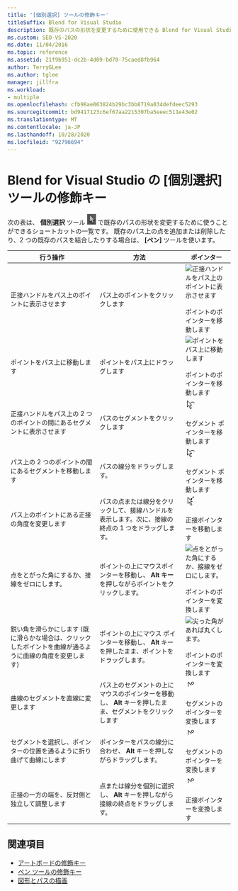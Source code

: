 ```yaml
---
title: '[個別選択] ツールの修飾キー'
titleSuffix: Blend for Visual Studio
description: 既存のパスの形状を変更するために使用できる Blend for Visual Studio の個別選択ツールのキーボードショートカットについて説明します。
ms.custom: SEO-VS-2020
ms.date: 11/04/2016
ms.topic: reference
ms.assetid: 21f9b951-dc2b-4d09-bd70-75caed8fb964
author: TerryGLee
ms.author: tglee
manager: jillfra
ms.workload:
- multiple
ms.openlocfilehash: cfb98ae063824b29bc3bb8719a034defdeec5293
ms.sourcegitcommit: bd9417123c6ef67aa2215307ba5eeec511e43e02
ms.translationtype: MT
ms.contentlocale: ja-JP
ms.lasthandoff: 10/28/2020
ms.locfileid: "92796694"
---
```

# <a name="direct-selection-tool-modifier-keys-in-blend-for-visual-studio"></a>Blend for Visual Studio の [個別選択] ツールの修飾キー

次の表は、 **個別選択** ツール ![個別選択ツール](../designers/media/6dd6571f-c116-451d-8dd2-1f88b8406362.png) で既存のパスの形状を変更するために使うことができるショートカットの一覧です。 既存のパス上の点を追加または削除したり、2 つの既存のパスを結合したりする場合は、 **[ペン]** ツールを使います。

|行う操作|方法|ポインター|
| - |-------------|-------------|
|正接ハンドルをパス上のポイントに表示させます|パス上のポイントをクリックします|![正接ハンドルをパス上のポイントに表示させます](../designers/media/cfcc5f41-a666-4524-a958-50b9051130ca.png)<br /><br /> ポイントのポインターを移動します|
|ポイントをパス上に移動します|ポイントをパス上にドラッグします|![ポイントをパス上に移動します](../designers/media/cfcc5f41-a666-4524-a958-50b9051130ca.png)<br /><br /> ポイントのポインターを移動します|
|正接ハンドルをパス上の 2 つのポイントの間にあるセグメントに表示させます|パスのセグメントをクリックします|![正接ハンドルをパス上の 2 つのポイントの間にあるセグメントに表示させます](../designers/media/2ace930f-98fa-410b-92cf-7a4b88503ee7.png)<br /><br /> セグメント ポインターを移動します|
|パス上の 2 つのポイントの間にあるセグメントを移動します|パスの線分をドラッグします。|![パス上の 2 つのポイントの間にあるセグメントを移動します](../designers/media/2ace930f-98fa-410b-92cf-7a4b88503ee7.png)<br /><br /> セグメント ポインターを移動します|
|パス上のポイントにある正接の角度を変更します|パスの点または線分をクリックして、接線ハンドルを表示します。次に、接線の終点の 1 つをドラッグします。|![パス上の点に対する正接の角度を変更する](../designers/media/beb1a907-1e50-450c-aab3-4d7026f5e426.png)<br /><br /> 正接ポインターを移動します|
|点をとがった角にするか、接線をゼロにします。|ポイントの上にマウスポインターを移動し、 **Alt キー** を押しながらポイントをクリックします。|![点をとがった角にするか、接線をゼロにします。](../designers/media/21197b10-aba4-4a9d-8145-647d0ba8e518.png)<br /><br /> ポイントのポインターを変換します|
|鋭い角を滑らかにします (既に滑らかな場合は、クリックしたポイントを曲線が通るように曲線の角度を変更します)|ポイントの上にマウス ポインターを移動し、 **Alt** キーを押したまま、ポイントをドラッグします。|![尖った角があれば丸くします。](../designers/media/21197b10-aba4-4a9d-8145-647d0ba8e518.png)<br /><br /> ポイントのポインターを変換します|
|曲線のセグメントを直線に変更します|パス上のセグメントの上にマウスのポインターを移動し、 **Alt** キーを押したまま、セグメントをクリックします|![曲線のセグメントを直線に変更します](../designers/media/975a855a-8536-441f-97ed-2f1496e416bf.png)<br /><br /> セグメントのポインターを変換します|
|セグメントを選択し、ポインターの位置を通るように折り曲げて曲線にします|ポインターをパスの線分に合わせ、 **Alt** キーを押しながらドラッグします。|![セグメントを選択し、ポインターの位置を通るように折り曲げて曲線にします](../designers/media/975a855a-8536-441f-97ed-2f1496e416bf.png)<br /><br /> セグメントのポインターを変換します|
|正接の一方の端を、反対側と独立して調整します|点または線分を個別に選択し、 **Alt** キーを押しながら接線の終点をドラッグします。|![正接の一方の端を、反対側と独立して調整します](../designers/media/923951da-4081-4f8b-bebc-0f1f64d87504.png)<br /><br /> 正接ポインターを変換します|

## <a name="see-also"></a>関連項目

- [アートボードの修飾キー](../xaml-tools/artboard-modifier-keys-in-blend.md)
- [ペン ツールの修飾キー](../xaml-tools/pen-tool-modifier-keys-in-blend.md)
- [図形とパスの描画](../xaml-tools/draw-shapes-and-paths.md)
